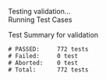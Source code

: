 
Testing validation...</br>
Running Test Cases

Test Summary for validation

    # PASSED:     772 tests
    # Failed:     0 test
    # Aborted:    0 test
    # Total:      772 tests

